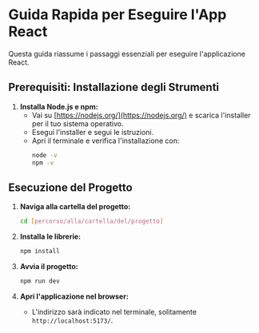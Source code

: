 # Guida Rapida per Eseguire l'App React

Questa guida riassume i passaggi essenziali per eseguire l'applicazione React.

## Prerequisiti: Installazione degli Strumenti

1. **Installa Node.js e npm:**
    * Vai su [https://nodejs.org/](https://nodejs.org/) e scarica l'installer per il tuo sistema operativo.
    * Esegui l'installer e segui le istruzioni.
    * Apri il terminale e verifica l'installazione con:
        ```bash
        node -v
        npm -v
        ```

## Esecuzione del Progetto

1. **Naviga alla cartella del progetto:**
   ```bash
   cd [percorso/alla/cartella/del/progetto]
   ```

2. **Installa le librerie:**
   ```bash
   npm install
   ```

3. **Avvia il progetto:**
   ```bash
   npm run dev
   ```

4. **Apri l'applicazione nel browser:**
    * L'indirizzo sarà indicato nel terminale, solitamente `http://localhost:5173/`.
